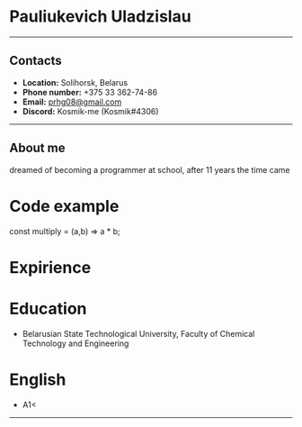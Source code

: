 # Pauliukevich Uladzislau
***
## Contacts 
* __Location:__ Solihorsk, Belarus
* __Phone number:__ +375 33 362-74-86
* __Email:__  prhg08@gmail.com
* __Discord:__ Kosmik-me (Kosmik#4306)
***
## About me 
dreamed of becoming a programmer at school, after 11 years the time came
# Code example
const multiply = (a,b) => a * b;
# Expirience
# Education
* Belarusian State Technological University, Faculty of Chemical Technology and Engineering
# English
* A1< 
***